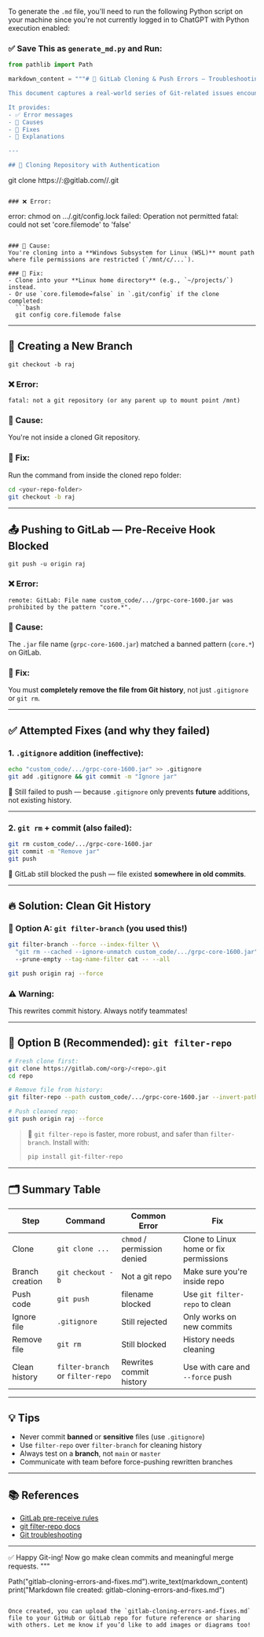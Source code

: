 To generate the `.md` file, you'll need to run the following Python script on your machine since you're not currently logged in to ChatGPT with Python execution enabled:

### ✅ Save This as `generate_md.py` and Run:

```python
from pathlib import Path

markdown_content = """# 🚀 GitLab Cloning & Push Errors — Troubleshooting Guide

This document captures a real-world series of Git-related issues encountered during cloning, committing, and pushing to a **GitLab** repository with enforced **pre-receive hooks** and **filename restrictions**.

It provides:
- ✅ Error messages
- 📌 Causes
- 🔧 Fixes
- 💬 Explanations

---

## 🧭 Cloning Repository with Authentication

```

git clone https\://<username>:<PAT>@gitlab.com/<org>/<repo>.git

```

### ❌ Error:

```

error: chmod on .../.git/config.lock failed: Operation not permitted
fatal: could not set 'core.filemode' to 'false'

````

### 📌 Cause:
You're cloning into a **Windows Subsystem for Linux (WSL)** mount path where file permissions are restricted (`/mnt/c/...`).

### 🔧 Fix:
- Clone into your **Linux home directory** (e.g., `~/projects/`) instead.
- Or use `core.filemode=false` in `.git/config` if the clone completed:
  ```bash
  git config core.filemode false
````

---

## 📂 Creating a New Branch

```
git checkout -b raj
```

### ❌ Error:

```
fatal: not a git repository (or any parent up to mount point /mnt)
```

### 📌 Cause:

You're not inside a cloned Git repository.

### 🔧 Fix:

Run the command from inside the cloned repo folder:

```bash
cd <your-repo-folder>
git checkout -b raj
```

---

## 📤 Pushing to GitLab — Pre-Receive Hook Blocked

```
git push -u origin raj
```

### ❌ Error:

```
remote: GitLab: File name custom_code/.../grpc-core-1600.jar was prohibited by the pattern "core.*".
```

### 📌 Cause:

The `.jar` file name (`grpc-core-1600.jar`) matched a banned pattern (`core.*`) on GitLab.

### 🔧 Fix:

You must **completely remove the file from Git history**, not just `.gitignore` or `git rm`.

---

## ✅ Attempted Fixes (and why they failed)

### 1. `.gitignore` addition (ineffective):

```bash
echo "custom_code/.../grpc-core-1600.jar" >> .gitignore
git add .gitignore && git commit -m "Ignore jar"
```

🚫 Still failed to push — because `.gitignore` only prevents **future** additions, not existing history.

---

### 2. `git rm` + commit (also failed):

```bash
git rm custom_code/.../grpc-core-1600.jar
git commit -m "Remove jar"
git push
```

🚫 GitLab still blocked the push — file existed **somewhere in old commits**.

---

## 🔥 Solution: Clean Git History

### 🧹 Option A: `git filter-branch` (you used this!)

```bash
git filter-branch --force --index-filter \\
  "git rm --cached --ignore-unmatch custom_code/.../grpc-core-1600.jar" \\
  --prune-empty --tag-name-filter cat -- --all

git push origin raj --force
```

### ⚠️ Warning:

This rewrites commit history. Always notify teammates!

---

## 🧼 Option B (Recommended): `git filter-repo`

```bash
# Fresh clone first:
git clone https://gitlab.com/<org>/<repo>.git
cd repo

# Remove file from history:
git filter-repo --path custom_code/.../grpc-core-1600.jar --invert-paths

# Push cleaned repo:
git push origin raj --force
```

> 🧠 `git filter-repo` is faster, more robust, and safer than `filter-branch`. Install with:
>
> ```bash
> pip install git-filter-repo
> ```

---

## 🗂️ Summary Table

| Step            | Command                          | Common Error                | Fix                                    |
| --------------- | -------------------------------- | --------------------------- | -------------------------------------- |
| Clone           | `git clone ...`                  | `chmod` / permission denied | Clone to Linux home or fix permissions |
| Branch creation | `git checkout -b`                | Not a git repo              | Make sure you're inside repo           |
| Push code       | `git push`                       | filename blocked            | Use `git filter-repo` to clean         |
| Ignore file     | `.gitignore`                     | Still rejected              | Only works on new commits              |
| Remove file     | `git rm`                         | Still blocked               | History needs cleaning                 |
| Clean history   | `filter-branch` or `filter-repo` | Rewrites commit history     | Use with care and `--force` push       |

---

## 💡 Tips

* Never commit **banned** or **sensitive** files (use `.gitignore`)
* Use `filter-repo` over `filter-branch` for cleaning history
* Always test on a **branch**, not `main` or `master`
* Communicate with team before force-pushing rewritten branches

---

## 📚 References

* [GitLab pre-receive rules](https://docs.gitlab.com/ee/push_rules/)
* [git filter-repo docs](https://github.com/newren/git-filter-repo)
* [Git troubleshooting](https://git-scm.com/docs)

---

✅ Happy Git-ing! Now go make clean commits and meaningful merge requests.
"""

Path("gitlab-cloning-errors-and-fixes.md").write\_text(markdown\_content)
print("Markdown file created: gitlab-cloning-errors-and-fixes.md")

```

Once created, you can upload the `gitlab-cloning-errors-and-fixes.md` file to your GitHub or GitLab repo for future reference or sharing with others. Let me know if you’d like to add images or diagrams too!
```
